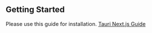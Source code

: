 ## Getting Started

Please use this guide for installation.
[Tauri Next.js Guide](https://v1.tauri.app/v1/guides/getting-started/setup/next-js/)
